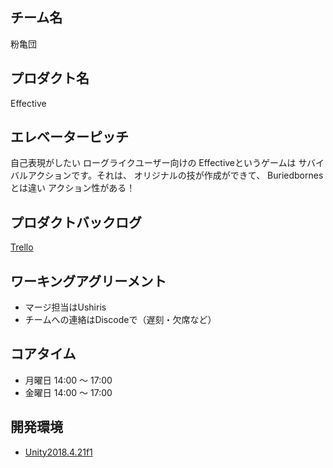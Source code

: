 ## チーム名
粉亀団

## プロダクト名
Effective

## エレベーターピッチ
自己表現がしたい
ローグライクユーザー向けの
Effectiveというゲームは
サバイバルアクションです。それは、
オリジナルの技が作成ができて、
Buriedbornesとは違い
アクション性がある！

## プロダクトバックログ

[Trello](https://trello.com/b/B7dvo7a8/effective)

## ワーキングアグリーメント

- マージ担当はUshiris
- チームへの連絡はDiscodeで（遅刻・欠席など）

## コアタイム

- 月曜日 14:00 〜 17:00
- 金曜日 14:00 〜 17:00

## 開発環境

- [Unity2018.4.21f1](https://unity.com/)
